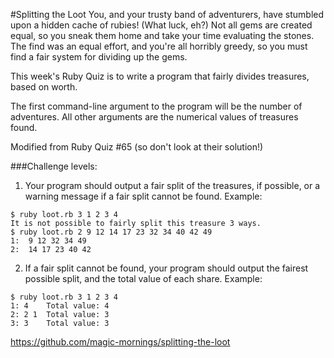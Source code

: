 #Splitting the Loot
You, and your trusty band of adventurers, have stumbled upon a hidden cache of rubies! (What luck, eh?) Not all gems are created equal, so you sneak them home and take your time evaluating the stones. The find was an equal effort, and you're all horribly greedy, so you must find a fair system for dividing up the gems.

This week's Ruby Quiz is to write a program that fairly divides treasures, based on worth.

The first command-line argument to the program will be the number of adventures. All other arguments are the numerical values of treasures found.

Modified from Ruby Quiz #65 (so don't look at their solution!)

###Challenge levels:

1. Your program should output a fair split of the treasures, if possible, or a warning message if a fair split cannot be found. Example:

```
$ ruby loot.rb 3 1 2 3 4
It is not possible to fairly split this treasure 3 ways.
$ ruby loot.rb 2 9 12 14 17 23 32 34 40 42 49
1:  9 12 32 34 49
2:  14 17 23 40 42
```

2. If a fair split cannot be found, your program should output the fairest possible split, and the total value of each share. Example:

```
$ ruby loot.rb 3 1 2 3 4
1: 4    Total value: 4
2: 2 1  Total value: 3
3: 3    Total value: 3
```

https://github.com/magic-mornings/splitting-the-loot